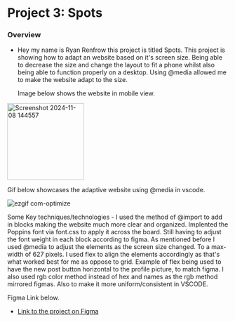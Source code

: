 # Project 3: Spots

### Overview  

- Hey my name is Ryan Renfrow this project is titled Spots.
  This project is showing how to adapt an website based on it's screen size. Being able to decrease the size and change the layout to fit a phone whilst also being able to function properly on a desktop.
  Using @media allowed me to make the website adapt to the size.
  
  Image below shows the website in mobile view.
  
<img width="175" alt="Screenshot 2024-11-08 144557" src="https://github.com/user-attachments/assets/4081d193-0dff-4917-88bd-5fd235bae9d9">

Gif below showcases the adaptive website using @media in vscode.

![ezgif com-optimize](https://github.com/user-attachments/assets/5b1c19d8-4cfc-43bc-8631-f53995253ccc)

Some Key techniques/technologies -
I used the method of @import to add in blocks making the website much more clear and organized. 
Implented the Poppins font via font.css to apply it across the board. Still having to adjust the font weight in each block according to figma. 
As mentioned before I used @media to adjust the elements as the screen size changed. To a max-width of 627 pixels. 
I used flex to align the elements accordingly as that's what worked best for me as oppose to grid. Example of flex being used to have the new post button horizontal to the profile picture, to match figma. 
I also used rgb color method instead of hex and names as the rgb method mirrored figmas. Also to make it more uniform/consistent in VSCODE.


Figma Link below.  
  
* [Link to the project on Figma](https://www.figma.com/file/BBNm2bC3lj8QQMHlnqRsga/Sprint-3-Project-%E2%80%94-Spots?type=design&node-id=2%3A60&mode=design&t=afgNFybdorZO6cQo-1)
  
